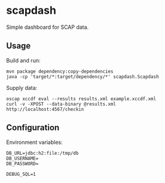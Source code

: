 scapdash
========

Simple dashboard for SCAP data.

Usage
-----

Build and run:

    mvn package dependency:copy-dependencies
    java -cp 'target/*:target/dependency/*' scapdash.Scapdash

Supply data:

    oscap xccdf eval --results results.xml example.xccdf.xml
    curl -v -XPOST --data-binary @results.xml http://localhost:4567/checkin

Configuration
-------------

Environment variables:

    DB_URL=jdbc:h2:file:/tmp/db
    DB_USERNAME=
    DB_PASSWORD=

    DEBUG_SQL=1
